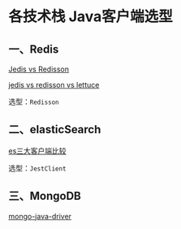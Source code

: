 # 各技术栈 Java客户端选型

## 一、Redis
[Jedis vs Redisson](https://cloud.tencent.com/developer/article/1594456)

[jedis vs redisson vs lettuce](https://www.huaweicloud.com/articles/09700bd4d988e0674db848a0b7b09bc2.html)

选型：`Redisson`

## 二、elasticSearch

[es三大客户端比较](https://blog.csdn.net/qq_32447301/article/details/97240487)

选型：`JestClient`

## 三、MongoDB
[mongo-java-driver](https://blog.csdn.net/zhu_tianwei/article/details/44275433)